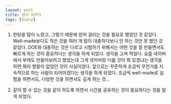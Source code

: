 ```yaml
---
layout: post
title: 생각 바꾸기
tags: [diary]
---
```




1. 한탕을 많이 노렸고, 그렇기 때문에 얻어 걸리는 것을 필요로 했었던 것 같았다. Well-made보다도 작은 것을 여러 개 많이 대충하다보니 안 하는 것만 못 했던 것 같았다. DOE와 대충하는 것은 다르고 시험하기 위해서는 어떤 것을 잘 만들면서도 빠르게 하는 것이 중요하다는 생각을 하게 되었다. 생각을 고쳐 먹었다. 요즘 네이버에서 부캐도 만들어보려고 했었는데 그게 넷카마랑 다를 것이 뭐 있겠냐는 생각을 하면 뭐라 할말이 없었던 것이 사실이었다. 앞으로는 꾸준하게 조금씩 무언가를 지속적으로 하는 사람이 되어야겠다는 생각을 하게 되었다. 조금씩 well-made로 실험을 하면서도, 다양한 것을 하면서도 깊게 하는 것...

2. 같이 할 수 있는 것을 같이 하도록 하면서 시간을 공유하는 것이 중요하다는 것을 알게 되었다.